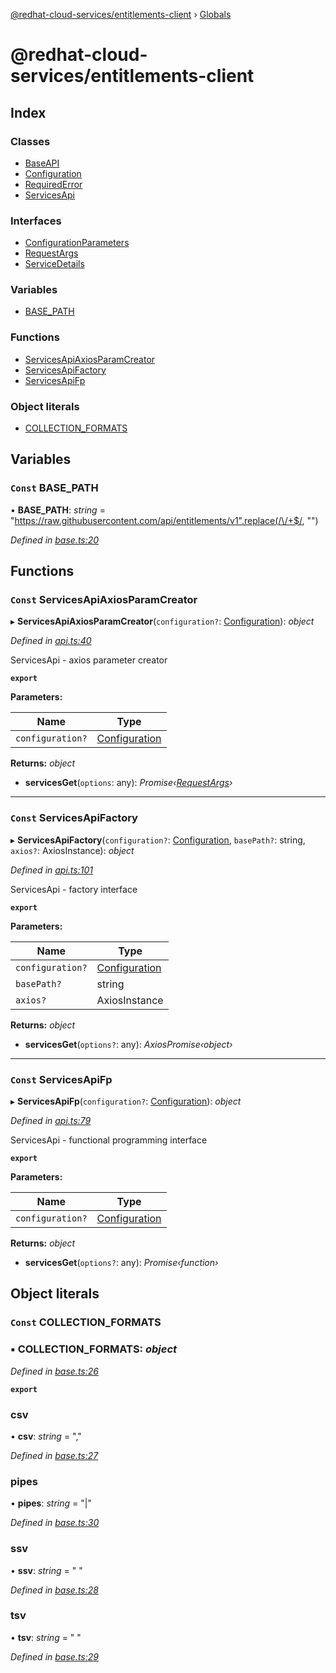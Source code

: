 [@redhat-cloud-services/entitlements-client](README.md) › [Globals](globals.md)

# @redhat-cloud-services/entitlements-client

## Index

### Classes

* [BaseAPI](classes/baseapi.md)
* [Configuration](classes/configuration.md)
* [RequiredError](classes/requirederror.md)
* [ServicesApi](classes/servicesapi.md)

### Interfaces

* [ConfigurationParameters](interfaces/configurationparameters.md)
* [RequestArgs](interfaces/requestargs.md)
* [ServiceDetails](interfaces/servicedetails.md)

### Variables

* [BASE_PATH](globals.md#const-base_path)

### Functions

* [ServicesApiAxiosParamCreator](globals.md#const-servicesapiaxiosparamcreator)
* [ServicesApiFactory](globals.md#const-servicesapifactory)
* [ServicesApiFp](globals.md#const-servicesapifp)

### Object literals

* [COLLECTION_FORMATS](globals.md#const-collection_formats)

## Variables

### `Const` BASE_PATH

• **BASE_PATH**: *string* = "https://raw.githubusercontent.com/api/entitlements/v1".replace(/\/+$/, "")

*Defined in [base.ts:20](https://github.com/RedHatInsights/javascript-clients/blob/master/packages/entitlements/base.ts#L20)*

## Functions

### `Const` ServicesApiAxiosParamCreator

▸ **ServicesApiAxiosParamCreator**(`configuration?`: [Configuration](classes/configuration.md)): *object*

*Defined in [api.ts:40](https://github.com/RedHatInsights/javascript-clients/blob/master/packages/entitlements/api.ts#L40)*

ServicesApi - axios parameter creator

**`export`** 

**Parameters:**

Name | Type |
------ | ------ |
`configuration?` | [Configuration](classes/configuration.md) |

**Returns:** *object*

* **servicesGet**(`options`: any): *Promise‹[RequestArgs](interfaces/requestargs.md)›*

___

### `Const` ServicesApiFactory

▸ **ServicesApiFactory**(`configuration?`: [Configuration](classes/configuration.md), `basePath?`: string, `axios?`: AxiosInstance): *object*

*Defined in [api.ts:101](https://github.com/RedHatInsights/javascript-clients/blob/master/packages/entitlements/api.ts#L101)*

ServicesApi - factory interface

**`export`** 

**Parameters:**

Name | Type |
------ | ------ |
`configuration?` | [Configuration](classes/configuration.md) |
`basePath?` | string |
`axios?` | AxiosInstance |

**Returns:** *object*

* **servicesGet**(`options?`: any): *AxiosPromise‹object›*

___

### `Const` ServicesApiFp

▸ **ServicesApiFp**(`configuration?`: [Configuration](classes/configuration.md)): *object*

*Defined in [api.ts:79](https://github.com/RedHatInsights/javascript-clients/blob/master/packages/entitlements/api.ts#L79)*

ServicesApi - functional programming interface

**`export`** 

**Parameters:**

Name | Type |
------ | ------ |
`configuration?` | [Configuration](classes/configuration.md) |

**Returns:** *object*

* **servicesGet**(`options?`: any): *Promise‹function›*

## Object literals

### `Const` COLLECTION_FORMATS

### ▪ **COLLECTION_FORMATS**: *object*

*Defined in [base.ts:26](https://github.com/RedHatInsights/javascript-clients/blob/master/packages/entitlements/base.ts#L26)*

**`export`** 

###  csv

• **csv**: *string* = ","

*Defined in [base.ts:27](https://github.com/RedHatInsights/javascript-clients/blob/master/packages/entitlements/base.ts#L27)*

###  pipes

• **pipes**: *string* = "|"

*Defined in [base.ts:30](https://github.com/RedHatInsights/javascript-clients/blob/master/packages/entitlements/base.ts#L30)*

###  ssv

• **ssv**: *string* = " "

*Defined in [base.ts:28](https://github.com/RedHatInsights/javascript-clients/blob/master/packages/entitlements/base.ts#L28)*

###  tsv

• **tsv**: *string* = "	"

*Defined in [base.ts:29](https://github.com/RedHatInsights/javascript-clients/blob/master/packages/entitlements/base.ts#L29)*

